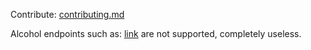 Contribute: [contributing.md](https://github.com/clvrk/cocktail-wrapper/blob/master/contributing.md)

Alcohol endpoints such as: [link](www.thecocktaildb.com/api/json/v1/1/list.php?a=list) are not supported, completely useless.